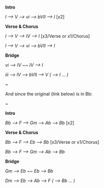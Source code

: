**Intro**

*I --> V --> vi --> bVII --> I*   [x2]

**Verse & Chorus**

*I --> V --> IV --> I*   [x3/Verse or x1/Chorus]

*I --> V --> vi --> bVII --> I*

**Bridge**

*vi --> IV ~~ IV --> I*

*iii --> IV --> bVII --> V   ( --> I ... )*

~

And since the original (link below) is in Bb:

~

**Intro**

*Bb --> F --> Gm --> Ab --> Bb*   [x2]

**Verse & Chorus**

*Bb --> F --> Eb --> Bb*   [x3/Verse or x1/Chorus]

*Bb --> F --> Gm --> Ab --> Bb*

**Bridge**

*Gm --> Eb ~~ Eb --> Bb*

*Dm --> Eb --> Ab --> F   ( --> Bb ... )*


